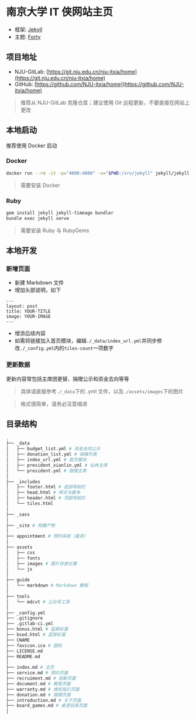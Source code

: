 # 南京大学 IT 侠网站主页

- 框架: [Jekyll](https://jekyllrb.com/docs/)
- 主题: [Forty](https://github.com/andrewbanchich/forty-jekyll-theme)

## 项目地址

- NJU-GitLab: [https://git.nju.edu.cn/nju-itxia/home](https://git.nju.edu.cn/nju-itxia/home)
- GitHub: [https://github.com/NJU-itxia/home](https://github.com/NJU-itxia/home)

> 推荐从 NJU-GitLab 克隆仓库；建议使用 Git 远程更新，不要直接在网站上更改

## 本地启动

推荐使用 Docker 启动

### Docker

```sh
docker run --rm -it -p="4000:4000" -v="$PWD:/srv/jekyll" jekyll/jekyll jekyll serve
```

> 需要安装 Docker

### Ruby

```sh
gem install jekyll jekyll-timeago bundler
bundle exec jekyll serve
```

> 需要安装 Ruby 与 RubyGems

## 本地开发

### 新增页面

- 新建 Markdown 文件
- 增加头部说明，如下

```
---
layout: post
title: YOUR-TITLE
image: YOUR-IMAGE
--- 
```

- 增添后续内容
- 如需将链接加入首页模块，编辑`./_data/index_url.yml`并同步修改`./_config.yml`内的`tiles-count`一项数字

### 更新数据

更新内容常包括主席团更替、捐赠公示和资金去向等等

> 具体请直接参考`./_data`下的 .yml 文件，以及`./assets/images`下的图片

> 格式很简单，请务必注意缩进

## 目录结构

```sh
.
├── _data
│   ├── budget_list.yml # 资金去向公示
│   ├── donation_list.yml # 捐赠列表 
│   ├── index_url.yml # 首页模块
│   ├── president_xianlin.yml # 仙林主席
│   └── president.yml # 鼓楼主席
│
├── _includes
│   ├── footer.html # 底部导航栏
│   ├── head.html # 样式与脚本
│   ├── header.html # 顶部导航栏
│   └── tiles.html
│
├── _sass
│
├── _site # 构建产物
│
├── appointment # 预约系统（废弃）
│
├── assets
│   ├── css
│   ├── fonts
│   ├── images # 图片存放位置
│   └── js
│
├── guide
│   └── markdown # Markdown 教程
│
├── tools
│   └── mdcvt # 公众号工具
│
├── _config.yml
├── .gitignore
├── .gitlab-ci.yml
├── bonus.html # 蓝屏彩蛋
├── bsod.html # 蓝屏彩蛋
├── CNAME
├── favicon.ico # 图标
├── LICENSE.md
├── README.md
│
├── index.md # 主页
├── service.md # 预约页面
├── recruiment.md # 招新页面
├── document.md # 教程页面
├── warranty.md # 维权指引页面
├── donation.md # 捐赠页面
├── introduction.md # 关于页面
├── board_games.md # 桌游目录页面
│
```
